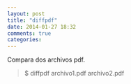 ```yaml
---
layout: post
title: "diffpdf"
date: 2014-01-27 18:32
comments: true
categories: 
---
```

Compara dos archivos pdf.

>$ diffpdf archivo1.pdf archivo2.pdf

